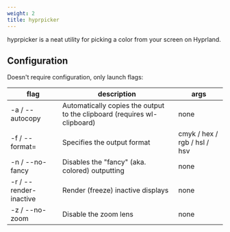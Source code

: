 ```yaml
---
weight: 2
title: hyprpicker
---
```


hyprpicker is a neat utility for picking a color from your screen on Hyprland.

## Configuration

Doesn't require configuration, only launch flags:

| flag | description | args |
| --- | --- | --- |
| -a / --autocopy | Automatically copies the output to the clipboard (requires wl-clipboard) | none |
| -f / --format= | Specifies the output format | cmyk / hex / rgb / hsl / hsv |
| -n / --no-fancy | Disables the "fancy" (aka. colored) outputting | none |
| -r / --render-inactive | Render (freeze) inactive displays | none |
| -z / --no-zoom | Disable the zoom lens | none |
